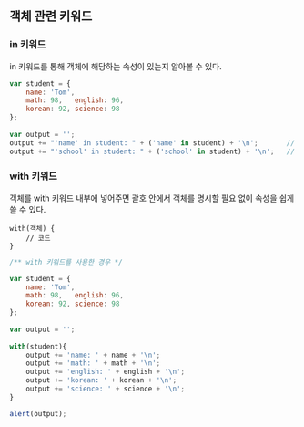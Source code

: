 ## 객체 관련 키워드

### in 키워드

in 키워드를 통해 객체에 해당하는 속성이 있는지 알아볼 수 있다.

```javascript 1.8
var student = {
    name: 'Tom',
    math: 98,   english: 96,
    korean: 92, science: 98
};
    
var output = '';
output += "'name' in student: " + ('name' in student) + '\n';       // true
output += "'school' in student: " + ('school' in student) + '\n';   // false

```

### with 키워드

객체를 with 키워드 내부에 넣어주면 괄호 안에서 객체를 명시할 필요 없이 속성을 쉽게 쓸 수 있다.

    with(객체) {
        // 코드
    }

```javascript 1.8
/** with 키워드를 사용한 경우 */

var student = {
    name: 'Tom',
    math: 98,   english: 96,
    korean: 92, science: 98
};
    
var output = '';
    
with(student){
    output += 'name: ' + name + '\n';
    output += 'math: ' + math + '\n';
    output += 'english: ' + english + '\n';
    output += 'korean: ' + korean + '\n';
    output += 'science: ' + science + '\n';
}

alert(output);
```